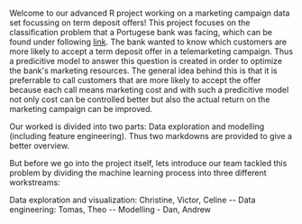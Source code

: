 Welcome to our advanced R project working on a marketing campaign data set focussing on term deposit offers! This project focuses on the classification problem that a Portugese bank was facing, which can be found under following [link](https://archive.ics.uci.edu/ml/datasets/bank+marketing#). The bank wanted to know which customers are more likely to accept a term deposit offer in a telemarketing campaign. Thus a predicitive model to answer this question is created in order to optimize the bank's marketing resources. The general idea behind this is that it is preferrable to call customers that are more likely to accept the offer because each call means marketing cost and with such a predicitive model not only cost can be controlled better but also the actual return on the marketing campaign can be improved.

Our worked is divided into two parts: Data exploration and modelling (including feature engineering). Thus two markdowns are provided to give a better overview.

But before we go into the project itself, lets introduce our team tackled this problem by dividing the machine learning process into three different workstreams:

Data exploration and visualization: Christine, Victor, Celine -- Data engineering: Tomas, Theo -- Modelling - Dan, Andrew
